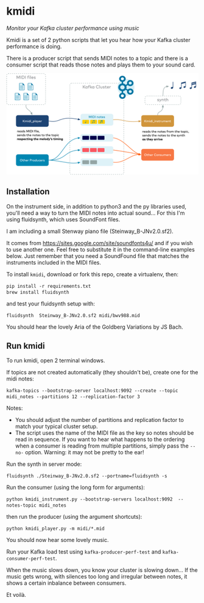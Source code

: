 # kmidi
*Monitor your Kafka cluster performance using music*

Kmidi is a set of 2 python scripts that let you hear how your Kafka cluster performance is doing. 

There is a producer script that sends MIDI notes to a topic and there is a consumer script that reads those notes and plays them to your sound card.

![diagram](kmidi.png)

## Installation

On the instrument side, in addition to python3 and the py libraries used, you'll need a way to turn the MIDI notes into actual sound... For this I'm using fluidsynth, which uses SoundFont files.

I am including a small Stenway piano file (Steinway_B-JNv2.0.sf2).

It comes from https://sites.google.com/site/soundfonts4u/ and if you wish to use another one. Feel free to substitute it in the command-line examples below. Just remember that you need a SoundFound file that matches the instruments included in the MIDI files.

To install `kmidi`, download or fork this repo, create a virtualenv, then:

```
pip install -r requirements.txt 
brew install fluidsynth
```

and test your fluidsynth setup with:

```
fluidsynth  Steinway_B-JNv2.0.sf2 midi/bwv988.mid
``` 

You should hear the lovely Aria of the Goldberg Variations by JS Bach.

## Run kmidi

To run kmidi, open 2 terminal windows.

If topics are not created automatically (they shouldn't be), create one for the midi notes:
```
kafka-topics --bootstrap-server localhost:9092 --create --topic midi_notes --partitions 12 --replication-factor 3
```
Notes: 
- You should adjust the number of partitions and replication factor to match your typical cluster setup.
- The script uses the name of the MIDI file as the key so notes should be read in sequence. If you want to hear what happens to the ordering when a consumer is reading from multiple partitions, simply pass the `--no-` option. Warning: it may not be pretty to the ear!

 Run the synth in server mode:
```
fluidsynth ./Steinway_B-JNv2.0.sf2 --portname=fluidsynth -s
```
 
 Run the consumer (using the long form for arguments):
```
python kmidi_instrument.py --bootstrap-servers localhost:9092  --notes-topic midi_notes 
```
then run the producer (using the argument shortcuts):
```
python kmidi_player.py -m midi/*.mid
```

You should now hear some lovely music. 

Run your Kafka load test using `kafka-producer-perf-test` and `kafka-consumer-perf-test`.

When the music slows down, you know your cluster is slowing down... If the music gets wrong, with silences too long  and irregular between notes, it shows a certain inbalance between consumers. 

Et voilà.

